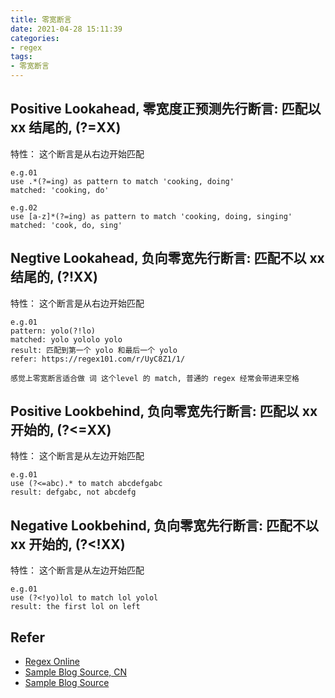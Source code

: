```yaml
---
title: 零宽断言
date: 2021-04-28 15:11:39
categories:
- regex
tags:
- 零宽断言
---
```


## Positive Lookahead, 零宽度正预测先行断言: 匹配以 xx 结尾的, (?=XX)

特性： 这个断言是从右边开始匹配

```
e.g.01 
use .*(?=ing) as pattern to match 'cooking, doing' 
matched: 'cooking, do'

e.g.02
use [a-z]*(?=ing) as pattern to match 'cooking, doing, singing' 
matched: 'cook, do, sing'
```

## Negtive Lookahead, 负向零宽先行断言: 匹配不以 xx 结尾的, (?!XX)

特性： 这个断言是从右边开始匹配
```
e.g.01 
pattern: yolo(?!lo)
matched: yolo yololo yolo
result: 匹配到第一个 yolo 和最后一个 yolo
refer: https://regex101.com/r/UyC8Z1/1/

感觉上零宽断言适合做 词 这个level 的 match, 普通的 regex 经常会带进来空格
```

## Positive Lookbehind, 负向零宽先行断言: 匹配以 xx 开始的, (?<=XX)

特性： 这个断言是从左边开始匹配
```
e.g.01 
use (?<=abc).* to match abcdefgabc
result: defgabc, not abcdefg
```

## Negative Lookbehind, 负向零宽先行断言: 匹配不以 xx 开始的, (?<!XX)

特性： 这个断言是从左边开始匹配
```
e.g.01
use (?<!yo)lol to match lol yolol
result: the first lol on left
```

## Refer

* [Regex Online](https://regex101.com/)
* [Sample Blog Source, CN](http://www.ibloger.net/article/31.html)
* [Sample Blog Source](https://coderwall.com/p/5c7kjq/lookahead-and-lookbehind-regex)